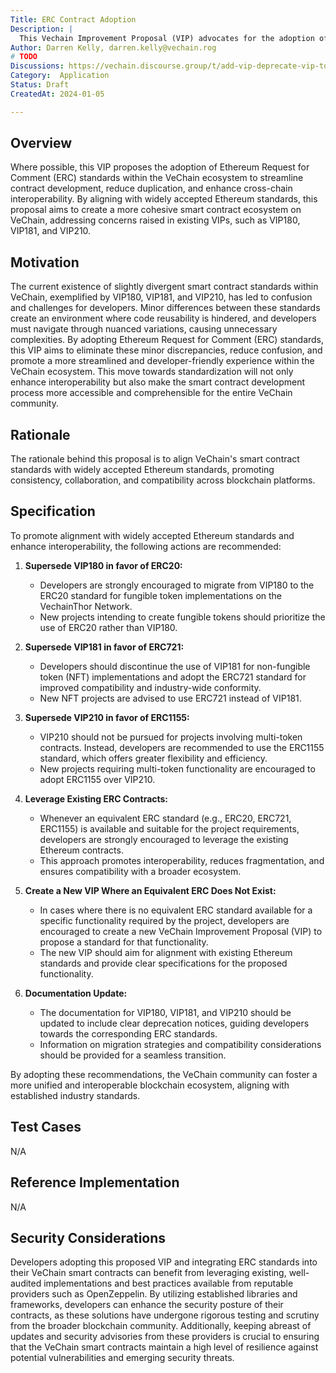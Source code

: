 ```yaml
---
Title: ERC Contract Adoption
Description: |
  This Vechain Improvement Proposal (VIP) advocates for the adoption of Ethereum Request for Comment (ERC) standards, aiming to eliminate duplication and enhance interoperability by aligning Vechain contracts with their Ethereum counterparts.
Author: Darren Kelly, darren.kelly@vechain.rog
# TODO
Discussions: https://vechain.discourse.group/t/add-vip-deprecate-vip-token-standards-in-favour-of-erc/93
Category:  Application
Status: Draft
CreatedAt: 2024-01-05

---
```


## Overview

Where possible, this VIP proposes the adoption of Ethereum Request for Comment (ERC) standards within the VeChain ecosystem to streamline contract development, reduce duplication, and enhance cross-chain interoperability. By aligning with widely accepted Ethereum standards, this proposal aims to create a more cohesive smart contract ecosystem on VeChain, addressing concerns raised in existing VIPs, such as VIP180, VIP181, and VIP210.

## Motivation

The current existence of slightly divergent smart contract standards within VeChain, exemplified by VIP180, VIP181, and VIP210, has led to confusion and challenges for developers. Minor differences between these standards create an environment where code reusability is hindered, and developers must navigate through nuanced variations, causing unnecessary complexities. By adopting Ethereum Request for Comment (ERC) standards, this VIP aims to eliminate these minor discrepancies, reduce confusion, and promote a more streamlined and developer-friendly experience within the VeChain ecosystem. This move towards standardization will not only enhance interoperability but also make the smart contract development process more accessible and comprehensible for the entire VeChain community.

## Rationale

The rationale behind this proposal is to align VeChain's smart contract standards with widely accepted Ethereum standards, promoting consistency, collaboration, and compatibility across blockchain platforms.

## Specification

To promote alignment with widely accepted Ethereum standards and enhance interoperability, the following actions are recommended:

1. **Supersede VIP180 in favor of ERC20:**
   - Developers are strongly encouraged to migrate from VIP180 to the ERC20 standard for fungible token implementations on the VechainThor Network.
   - New projects intending to create fungible tokens should prioritize the use of ERC20 rather than VIP180.

2. **Supersede VIP181 in favor of ERC721:**
   - Developers should discontinue the use of VIP181 for non-fungible token (NFT) implementations and adopt the ERC721 standard for improved compatibility and industry-wide conformity.
   - New NFT projects are advised to use ERC721 instead of VIP181.

3. **Supersede VIP210 in favor of ERC1155:**
   - VIP210 should not be pursued for projects involving multi-token contracts. Instead, developers are recommended to use the ERC1155 standard, which offers greater flexibility and efficiency.
   - New projects requiring multi-token functionality are encouraged to adopt ERC1155 over VIP210.

4. **Leverage Existing ERC Contracts:**
   - Whenever an equivalent ERC standard (e.g., ERC20, ERC721, ERC1155) is available and suitable for the project requirements, developers are strongly encouraged to leverage the existing Ethereum contracts.
   - This approach promotes interoperability, reduces fragmentation, and ensures compatibility with a broader ecosystem.

5. **Create a New VIP Where an Equivalent ERC Does Not Exist:**
   - In cases where there is no equivalent ERC standard available for a specific functionality required by the project, developers are encouraged to create a new VeChain Improvement Proposal (VIP) to propose a standard for that functionality.
   - The new VIP should aim for alignment with existing Ethereum standards and provide clear specifications for the proposed functionality.

6. **Documentation Update:**
   - The documentation for VIP180, VIP181, and VIP210 should be updated to include clear deprecation notices, guiding developers towards the corresponding ERC standards.
   - Information on migration strategies and compatibility considerations should be provided for a seamless transition.

By adopting these recommendations, the VeChain community can foster a more unified and interoperable blockchain ecosystem, aligning with established industry standards.

## Test Cases

N/A

## Reference Implementation

N/A

## Security Considerations

Developers adopting this proposed VIP and integrating ERC standards into their VeChain smart contracts can benefit from leveraging existing, well-audited implementations and best practices available from reputable providers such as OpenZeppelin. By utilizing established libraries and frameworks, developers can enhance the security posture of their contracts, as these solutions have undergone rigorous testing and scrutiny from the broader blockchain community. Additionally, keeping abreast of updates and security advisories from these providers is crucial to ensuring that the VeChain smart contracts maintain a high level of resilience against potential vulnerabilities and emerging security threats.